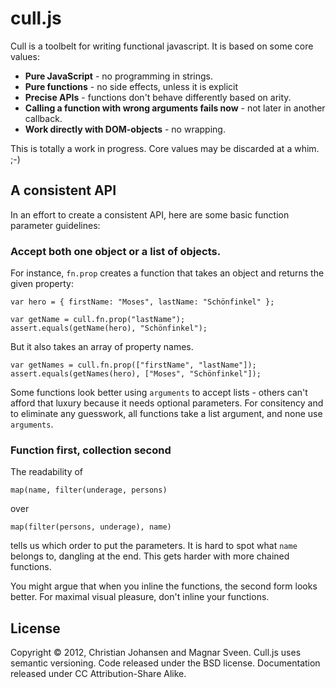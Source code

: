 # cull.js

Cull is a toolbelt for writing functional javascript. It is based on some core values:

 * **Pure JavaScript** - no programming in strings.
 * **Pure functions** - no side effects, unless it is explicit
 * **Precise APIs** - functions don't behave differently based on arity.
 * **Calling a function with wrong arguments fails now** - not later in another callback.
 * **Work directly with DOM-objects** - no wrapping.

This is totally a work in progress. Core values may be discarded at a whim. ;-)

## A consistent API

In an effort to create a consistent API, here are some basic function parameter guidelines:

### Accept both one object or a list of objects.

For instance, `fn.prop` creates a function that takes an object and returns the given property:

    var hero = { firstName: "Moses", lastName: "Schönfinkel" };

    var getName = cull.fn.prop("lastName");
    assert.equals(getName(hero), "Schönfinkel");

But it also takes an array of property names.

    var getNames = cull.fn.prop(["firstName", "lastName"]);
    assert.equals(getNames(hero), ["Moses", "Schönfinkel"]);

Some functions look better using `arguments` to accept lists - others can't
afford that luxury because it needs optional parameters. For consitency and to
eliminate any guesswork, all functions take a list argument, and none use
`arguments`.

### Function first, collection second

The readability of

    map(name, filter(underage, persons)

over

    map(filter(persons, underage), name)

tells us which order to put the parameters. It is hard to spot what `name`
belongs to, dangling at the end. This gets harder with more chained functions.

You might argue that when you inline the functions, the second form looks
better. For maximal visual pleasure, don't inline your functions.

## License

Copyright © 2012, Christian Johansen and Magnar Sveen. Cull.js uses semantic
versioning. Code released under the BSD license. Documentation released under CC
Attribution-Share Alike.
